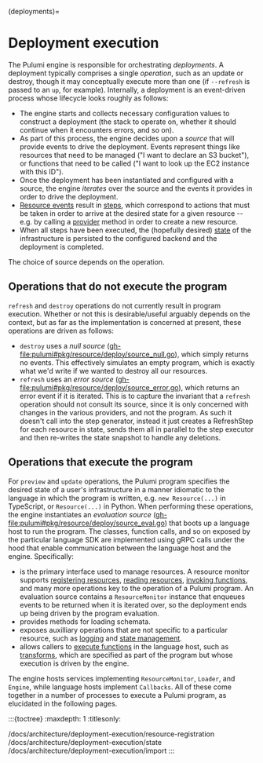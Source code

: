 (deployments)=
# Deployment execution

The Pulumi engine is responsible for orchestrating *deployments*. A deployment
typically comprises a single *operation*, such as an update or destroy, though
it may conceptually execute more than one (if `--refresh` is passed to an
`up`, for example). Internally, a deployment is an event-driven process whose
lifecycle looks roughly as follows:

* The engine starts and collects necessary configuration values to construct a
  deployment (the stack to operate on, whether it should continue when it
  encounters errors, and so on).
* As part of this process, the engine decides upon a *source* that will provide
  events to drive the deployment. Events represent things like resources that
  need to be managed ("I want to declare an S3 bucket"), or functions that need
  to be called ("I want to look up the EC2 instance with this ID").
* Once the deployment has been instantiated and configured with a source, the
  engine *iterates* over the source and the events it provides in order to drive
  the deployment.
* [Resource events](resource-registration) result in [steps](step-generation), which
  correspond to actions that must be taken in order to arrive at the desired
  state for a given resource -- e.g. by calling a [provider](providers)
  [](pulumirpc.ResourceProvider.Create) method in order to create a new
  resource.
* When all steps have been executed, the (hopefully desired)
  [state](state-snapshots) of the infrastructure is persisted to the configured
  backend and the deployment is completed.

The choice of source depends on the operation.

## Operations that do not execute the program

`refresh` and `destroy` operations do not currently result in program execution.
Whether or not this is desirable/useful arguably depends on the context, but as
far as the implementation is concerned at present, these operations are driven
as follows:

* `destroy` uses a *null source*
  (<gh-file:pulumi#pkg/resource/deploy/source_null.go>), which simply returns no
  events. This effectively simulates an empty program, which is exactly what
  we'd write if we wanted to destroy all our resources.
* `refresh` uses an *error source*
  (<gh-file:pulumi#pkg/resource/deploy/source_error.go>), which returns an error
  event if it is iterated. This is to capture the invariant that a `refresh`
  operation should not consult its source, since it is only concerned with
  changes in the various providers, and not the program.
  As such it doesn't call into the step generator, instead it just creates a RefreshStep for
  each resource in state, sends them all in parallel to the step executor and then re-writes the
  state snapshot to handle any deletions.

## Operations that execute the program

For `preview` and `update` operations, the Pulumi program specifies the desired
state of a user's infrastructure in a manner idiomatic to the language in which
the program is written, e.g. `new Resource(...)` in TypeScript, or
`Resource(...)` in Python. When performing these operations, the engine
instantiates an *evaluation source*
(<gh-file:pulumi#pkg/resource/deploy/source_eval.go>) that boots up a language
host to run the program. The classes, function calls, and so on exposed by the
particular language SDK are implemented using gRPC calls under the hood that
enable communication between the language host and the engine. Specifically:

* [](pulumirpc.ResourceMonitor) is the primary interface used to manage
  resources. A resource monitor supports [registering
  resources](pulumirpc.ResourceMonitor.RegisterResource), [reading
  resources](pulumirpc.ResourceMonitor.ReadResource), [invoking
  functions](pulumirpc.ResourceMonitor.Invoke), and many more operations key to
  the operation of a Pulumi program. An evaluation source contains a
  `ResourceMonitor` instance that enqueues events to be returned when it is
  iterated over, so the deployment ends up being driven by the program
  evaluation.
* [](codegen.Loader) provides methods for loading schemata.
* [](pulumirpc.Engine) exposes auxilliary operations that are not specific to a
  particular resource, such as [logging](pulumirpc.Engine.Log) and [state
  management](pulumirpc.Engine.SetRootResource).
* [](pulumirpc.Callbacks) allows callers to [execute
  functions](pulumirpc.Callbacks.Invoke) in the language host, such as
  [transforms](https://www.pulumi.com/docs/concepts/options/transforms/), which
  are specified as part of the program but whose execution is driven by the
  engine.

The engine hosts services implementing `ResourceMonitor`, `Loader`, and
`Engine`, while language hosts implement `Callbacks`. All of these come together
in a number of processes to execute a Pulumi program, as elucidated in the
following pages.

:::{toctree}
:maxdepth: 1
:titlesonly:

/docs/architecture/deployment-execution/resource-registration
/docs/architecture/deployment-execution/state
/docs/architecture/deployment-execution/import
:::
